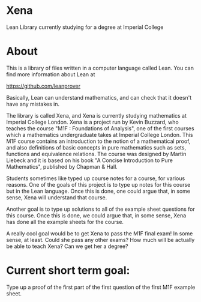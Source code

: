 # Xena
Lean Library currently studying for a degree at Imperial College 

# About

This is a library of files written in a computer language called Lean.
You can find more information about Lean at

https://github.com/leanprover

Basically, Lean can understand mathematics, and can check that it
doesn't have any mistakes in.

The library is called Xena, and Xena is currently studying mathematics
at Imperial College London. Xena is a project run by Kevin Buzzard,
who teaches the course "M1F : Foundations of Analysis", one of the
first courses which a mathematics undergraduate takes at Imperial College London.
This M1F course contains an introduction to the notion of a mathematical proof,
and also definitions of basic concepts in pure mathematics such as sets, functions
and equivalence relations. The course was designed by Martin Liebeck
and it is based on his book "A Concise Introduction to Pure Mathematics",
published by Chapman & Hall.

Students sometimes like typed up course notes for a course, for various
reasons. One of the goals of this project is to type up notes for this course
but in the Lean language. Once this is done, one could argue that, in some
sense, Xena will understand that course. 

Another goal is to type up solutions to all of the example sheet questions
for this course. Once this is done, we could argue that, in some sense,
Xena has done all the example sheets for the course.

A really cool goal would be to get Xena to pass the M1F final exam! In
some sense, at least. Could she pass any other exams? How much will be
actually be able to teach Xena? Can we get her a degree?

# Current short term goal: 

Type up a proof of the first part of the first question of the first M1F example sheet.

